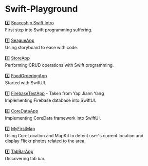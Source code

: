 # Swift-Playground

1️⃣ [Spaceship Swift Intro](https://github.com/NightfuryEquinn/Swift-Playground/tree/main/Lab/Spaceship)
<br/>
First step into Swift programming suffering.
<br/><br/>
2️⃣ [SeagueApp](https://github.com/NightfuryEquinn/Swift-Playground/tree/main/Lab/SeagueApp)
<br/>
Using storyboard to ease with code.
<br/><br/>
3️⃣ [StoreApp](https://github.com/NightfuryEquinn/Swift-Playground/tree/main/Lab/StoreApp-CRUD)
<br/>
Performing CRUD operations with Swift programming.
<br/><br/>
4️⃣ [FoodOrderingApp](https://github.com/NightfuryEquinn/Swift-Playground/tree/main/Lab/FoodOrderingSystem)
<br/>
Started with SwiftUI.
<br/><br/>
5️⃣ [FirebaseTestApp](https://github.com/NightfuryEquinn/Swift-Playground/tree/main/Lab/FireBase/FireBaseProject) - Taken from Yap Jiann Yang
<br/>
Implementing Firebase database into SwiftUI.
<br/><br/>
6️⃣ [CoreDataApp](https://github.com/NightfuryEquinn/Swift-Playground/tree/main/Lab/CoreDataSwift)
<br/>
Implementing CoreData framework into SwiftUI.
<br/><br/>
7️⃣ [MyFirstMap](https://github.com/NightfuryEquinn/Swift-Playground/tree/main/Lab/MyFirstMap)
<br/>
Using CoreLocation and MapKit to detect user's current location and display Flickr photos related to the area.
<br/><br/>
8️⃣ [TabBarApp](https://github.com/NightfuryEquinn/Swift-Playground/tree/main/Lab/TabBarApp)
<br/>
Discovering tab bar.
